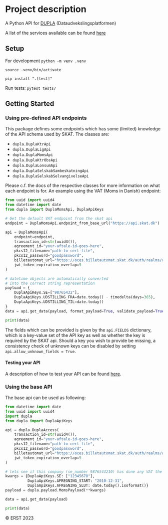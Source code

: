 # Project description
A Python API for [DUPLA](https://dataudveksling.skat.dk/) (Dataudvekslingsplatformen)

A list of the services available can be found [here](https://dataudveksling.skat.dk/#/servicekatalog)

## Setup

For development
`python -m venv .venv`

`source .venv/bin/activate`

`pip install ".[test]"`

Run tests:
`pytest tests/`

## Getting Started

### Using pre-defined API endpoints

This package defines some endpoints which has some (limited) knowledge
of the API schema used by SKAT. The classes are:

* `dupla.DuplaKtrApi`
* `dupla.DuplaLigApi`
* `dupla.DuplaMomsApi`
* `dupla.DuplaKtrObsApi`
* `dupla.DuplaLonsumApi`
* `dupla.DuplaSelskabSambeskatningApi`
* `dupla.DuplaSelskabSelvangivelseApi`

Please c.f. the docs of the respective classes for more information
on what each endpoint is for. An example using the VAT (Moms in Danish) endpoint:

```python
from uuid import uuid4
from datetime import date
from dupla import DuplaMomsApi, DuplaApiKeys

# Get the default VAT endpoint from the skat api
endpoint = DuplaMomsApi.endpoint_from_base_url("https://api.skat.dk")

api = DuplaMomsApi(
    endpoint=endpoint,
    transaction_id=str(uuid4()),
    agreement_id="your-aftale-id-goes-here",
    pkcs12_filename="path-to-cert-file",
    pkcs12_password="goodpassword",
    billetautomat_url="https://oces.billetautomat.skat.dk/auth/realms/oces/certificates/cert",
    jwt_token_expiration_overlap=5
)

# datetime objects are automatically converted
# into the correct string representation
payload = {
    DuplaApiKeys.SE=["98765432"],
    DuplaApiKeys.UDSTILLING_FRA=date.today() - timedelta(days=365),
    DuplaApiKeys.UDSTILLING_TIL=date.today()
}
data = api.get_data(payload, format_payload=True, validate_payload=True)

print(data)
```

The fields which can be provided is given by the `api.FIELDS` dictionary,
which is a key-value set of the API key as well as whether the key is required
by the SKAT api. Should a key you wish to provide be missing, a consistency check of
unknown keys can be disabled by setting `api.allow_unknown_fields = True`.

#### Testing your API
A description of how to test your API can be found [here](./scripts/README.md).

### Using the base API

The base api can be used as following:

```python
from datetime import date
from uuid import uuid4
import dupla
from dupla import DuplaApiKeys

api = dupla.DuplaAccess(
    transaction_id=str(uuid4()),
    agreement_id="your-aftale-id-goes-here",
    pkcs12_filename="path-to-cert-file",
    pkcs12_password="goodpassword",
    billetautomat_url="https://oces.billetautomat.skat.dk/auth/realms/oces/certificates/cert",
    jwt_token_expiration_overlap=5
)

# lets see if this company (se_number 9876543210) has done any VAT the last year
kwargs = {DuplaApiKeys.SE: ["12345678"],
          DuplaApiKeys.AFREGNING_START: "2010-12-31",
          DuplaApiKeys.AFREGNING_SLUT: date.today().isoformat()}
payload = dupla.payload.MomsPayload(**kwargs)

data = api.get_data(payload)

print(data)
```

© ERST 2023
